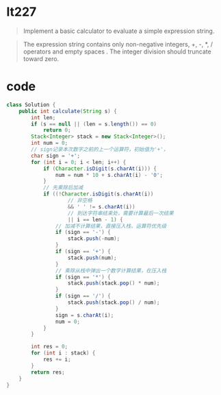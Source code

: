 # lt227
>Implement a basic calculator to evaluate a simple expression string.

>The expression string contains only non-negative integers, +, -, *, / operators and empty spaces . The integer division should truncate toward zero.

# code
```java
class Solution {
    public int calculate(String s) {
        int len;
        if (s == null || (len = s.length()) == 0)
            return 0;
        Stack<Integer> stack = new Stack<Integer>();
        int num = 0;
        // sign记录本次数字之前的上一个运算符，初始值为'+'，
        char sign = '+';
        for (int i = 0; i < len; i++) {
            if (Character.isDigit(s.charAt(i))) {
                num = num * 10 + s.charAt(i) - '0';
            }
            // 先乘除后加减
            if ((!Character.isDigit(s.charAt(i))
                    // 非空格
                    && ' ' != s.charAt(i))
                    // 到达字符串结束处，需要计算最后一次结果
                    || i == len - 1) {
                // 加减不计算结果，直接压入栈，运算符优先级
                if (sign == '-') {
                    stack.push(-num);
                }
                if (sign == '+') {
                    stack.push(num);
                }
                // 乘除从栈中弹出一个数字计算结果，在压入栈
                if (sign == '*') {
                    stack.push(stack.pop() * num);
                }
                if (sign == '/') {
                    stack.push(stack.pop() / num);
                }
                sign = s.charAt(i);
                num = 0;
            }
        }

        int res = 0;
        for (int i : stack) {
            res += i;
        }
        return res;
    }
}
```